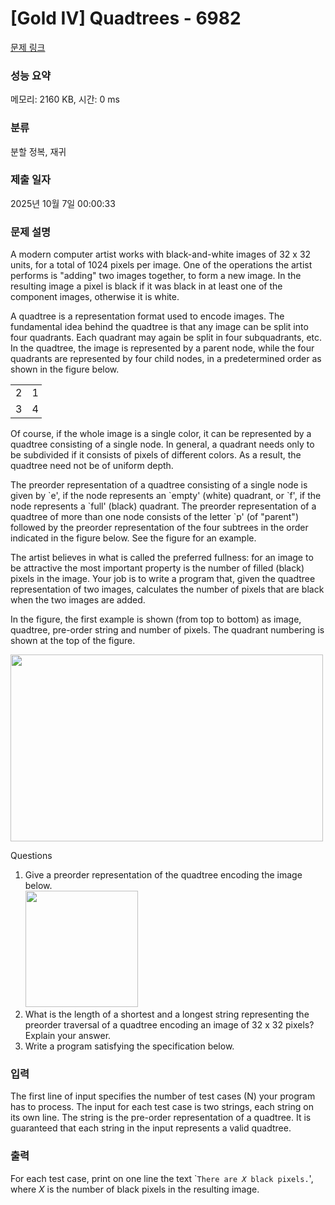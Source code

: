 # [Gold IV] Quadtrees - 6982 

[문제 링크](https://www.acmicpc.net/problem/6982) 

### 성능 요약

메모리: 2160 KB, 시간: 0 ms

### 분류

분할 정복, 재귀

### 제출 일자

2025년 10월 7일 00:00:33

### 문제 설명

<p>A modern computer artist works with black-and-white images of 32 x 32 units, for a total of 1024 pixels per image. One of the operations the artist performs is "adding" two images together, to form a new image. In the resulting image a pixel is black if it was black in at least one of the component images, otherwise it is white.</p>

<p>A quadtree is a representation format used to encode images. The fundamental idea behind the quadtree is that any image can be split into four quadrants. Each quadrant may again be split in four subquadrants, etc. In the quadtree, the image is represented by a parent node, while the four quadrants are represented by four child nodes, in a predetermined order as shown in the figure below.</p>

<table class="table table-bordered" style="width:50px">
	<tbody>
		<tr>
			<td>2</td>
			<td>1</td>
		</tr>
		<tr>
			<td>3</td>
			<td>4</td>
		</tr>
	</tbody>
</table>

<p>Of course, if the whole image is a single color, it can be represented by a quadtree consisting of a single node. In general, a quadrant needs only to be subdivided if it consists of pixels of different colors. As a result, the quadtree need not be of uniform depth.</p>

<p>The preorder representation of a quadtree consisting of a single node is given by `e', if the node represents an `empty' (white) quadrant, or `f', if the node represents a `full' (black) quadrant. The preorder representation of a quadtree of more than one node consists of the letter `p' (of "parent") followed by the preorder representation of the four subtrees in the order indicated in the figure below. See the figure for an example.</p>

<p>The artist believes in what is called the preferred fullness: for an image to be attractive the most important property is the number of filled (black) pixels in the image. Your job is to write a program that, given the quadtree representation of two images, calculates the number of pixels that are black when the two images are added.</p>

<p>In the figure, the first example is shown (from top to bottom) as image, quadtree, pre-order string and number of pixels. The quadrant numbering is shown at the top of the figure.</p>

<p><img alt="" src="https://onlinejudgeimages.s3.amazonaws.com/problem/6982/%EC%8A%A4%ED%81%AC%EB%A6%B0%EC%83%B7%202017-01-13%20%EC%98%A4%ED%9B%84%203.44.25.png" style="height:299px; width:500px"></p>

<p>Questions</p>

<ol>
	<li>Give a preorder representation of the quadtree encoding the image below.<br>
	<img alt="" src="https://onlinejudgeimages.s3.amazonaws.com/problem/6982/%EC%8A%A4%ED%81%AC%EB%A6%B0%EC%83%B7%202017-01-13%20%EC%98%A4%ED%9B%84%203.45.35.png" style="height:186px; width:180px"></li>
	<li>What is the length of a shortest and a longest string representing the preorder traversal of a quadtree encoding an image of 32 x 32 pixels? Explain your answer.</li>
	<li>Write a program satisfying the specification below.</li>
</ol>

### 입력 

 <p>The first line of input specifies the number of test cases (N) your program has to process. The input for each test case is two strings, each string on its own line. The string is the pre-order representation of a quadtree. It is guaranteed that each string in the input represents a valid quadtree.</p>

### 출력 

 <p>For each test case, print on one line the text `<code>There are <var>X</var> black pixels.</code>', where <var>X</var> is the number of black pixels in the resulting image.</p>

